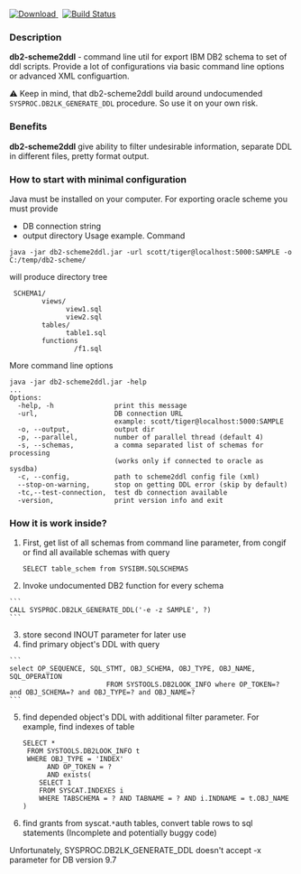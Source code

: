 
[ ![Download](https://api.bintray.com/packages/qwazer/maven/db2-scheme2ddl/images/download.svg) ](https://bintray.com/qwazer/maven/db2-scheme2ddl/_latestVersion) &nbsp; [![Build Status](https://travis-ci.org/qwazer/db2-scheme2ddl.svg?branch=master)](https://travis-ci.org/qwazer/db2-scheme2ddl)

### Description ###

**db2-scheme2ddl** - command line util for export IBM DB2  schema to set of ddl scripts. Provide a lot of configurations via basic command line options or advanced XML configuartion.

:warning: Keep in mind, that db2-scheme2ddl build around undocumended  `SYSPROC.DB2LK_GENERATE_DDL` procedure. So use it on your own risk.

### Benefits ###
**db2-scheme2ddl** give ability to filter undesirable information, separate DDL in different files, pretty format output.

### How to start with minimal configuration ###
Java must be installed on your computer.
For exporting oracle scheme you must provide
  * DB connection string
  * output directory
Usage example. Command
```
java -jar db2-scheme2ddl.jar -url scott/tiger@localhost:5000:SAMPLE -o C:/temp/db2-scheme/
```
will produce directory tree
```
 SCHEMA1/
        views/
              view1.sql
              view2.sql
        tables/
              table1.sql
        functions
                /f1.sql  
```

More command line options
```
java -jar db2-scheme2ddl.jar -help
...
Options: 
  -help, -h               print this message
  -url,                   DB connection URL
                          example: scott/tiger@localhost:5000:SAMPLE
  -o, --output,           output dir
  -p, --parallel,         number of parallel thread (default 4)
  -s, --schemas,          a comma separated list of schemas for processing
                          (works only if connected to oracle as sysdba)
  -c, --config,           path to scheme2ddl config file (xml)
  --stop-on-warning,      stop on getting DDL error (skip by default)
  -tc,--test-connection,  test db connection available
  -version,               print version info and exit
```


### How it is work inside? ###

  1. First, get list of all schemas from command line parameter, from congif or find all available schemas with query
   
     ```
     SELECT table_schem from SYSIBM.SQLSCHEMAS 
     ```   
  2. Invoke undocumented DB2 function for every schema
    
    ```
    CALL SYSPROC.DB2LK_GENERATE_DDL('-e -z SAMPLE', ?)
    ```
  3. store second INOUT parameter for later use
  4. find primary object's DDL with query
  
    ```
    select OP_SEQUENCE, SQL_STMT, OBJ_SCHEMA, OBJ_TYPE, OBJ_NAME, SQL_OPERATION 
                            FROM SYSTOOLS.DB2LOOK_INFO where OP_TOKEN=? and OBJ_SCHEMA=? and OBJ_TYPE=? and OBJ_NAME=?
    ```
  5. find depended object's DDL with additional filter parameter. For example, find indexes of table
     
     ```
     SELECT * 
      FROM SYSTOOLS.DB2LOOK_INFO t 
      WHERE OBJ_TYPE = 'INDEX' 
           AND OP_TOKEN = ? 
           AND exists( 
         SELECT 1 
         FROM SYSCAT.INDEXES i 
         WHERE TABSCHEMA = ? AND TABNAME = ? AND i.INDNAME = t.OBJ_NAME ) 
     ```
  6. find grants from syscat.`*`auth tables, convert table rows to sql statements (Incomplete and potentially buggy code)

Unfortunately, SYSPROC.DB2LK\_GENERATE\_DDL doesn't accept -x parameter for DB version 9.7
